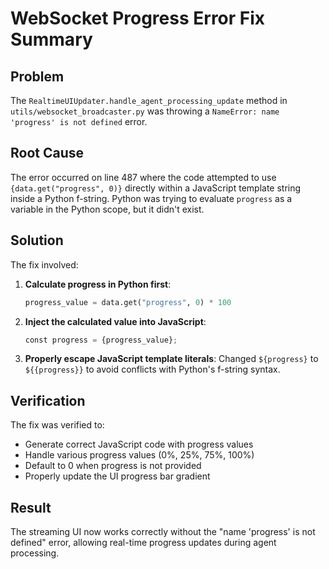 # WebSocket Progress Error Fix Summary

## Problem
The `RealtimeUIUpdater.handle_agent_processing_update` method in `utils/websocket_broadcaster.py` was throwing a `NameError: name 'progress' is not defined` error.

## Root Cause
The error occurred on line 487 where the code attempted to use `{data.get("progress", 0)}` directly within a JavaScript template string inside a Python f-string. Python was trying to evaluate `progress` as a variable in the Python scope, but it didn't exist.

## Solution
The fix involved:

1. **Calculate progress in Python first**:
   ```python
   progress_value = data.get("progress", 0) * 100
   ```

2. **Inject the calculated value into JavaScript**:
   ```python
   const progress = {progress_value};
   ```

3. **Properly escape JavaScript template literals**:
   Changed `${progress}` to `${{progress}}` to avoid conflicts with Python's f-string syntax.

## Verification
The fix was verified to:
- Generate correct JavaScript code with progress values
- Handle various progress values (0%, 25%, 75%, 100%)
- Default to 0 when progress is not provided
- Properly update the UI progress bar gradient

## Result
The streaming UI now works correctly without the "name 'progress' is not defined" error, allowing real-time progress updates during agent processing.